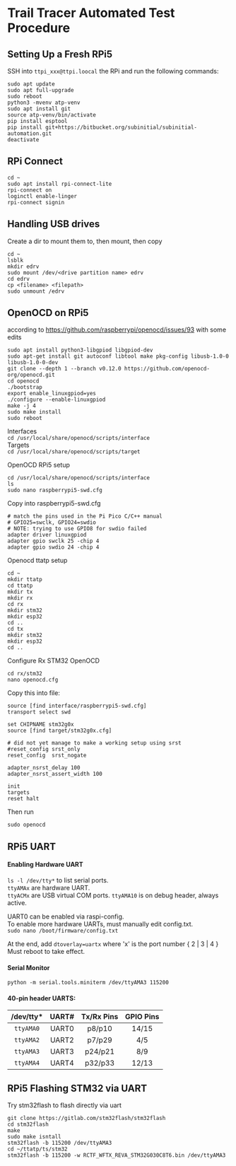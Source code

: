 # Trail Tracer Automated Test Procedure
## Setting Up a Fresh RPi5
SSH into `ttpi_xxx@ttpi.loocal` the RPi and run the following commands:
```
sudo apt update
sudo apt full-upgrade
sudo reboot
python3 -mvenv atp-venv
sudo apt install git
source atp-venv/bin/activate
pip install esptool
pip install git+https://bitbucket.org/subinitial/subinitial-automation.git
deactivate
```

## RPi Connect
```
cd ~
sudo apt install rpi-connect-lite
rpi-connect on
loginctl enable-linger
rpi-connect signin
```

## Handling USB drives
Create a dir to mount them to, then mount, then copy
```
cd ~
lsblk
mkdir edrv
sudo mount /dev/<drive partition name> edrv
cd edrv
cp <filename> <filepath>
sudo unmount /edrv
```

## OpenOCD on RPi5
according to https://github.com/raspberrypi/openocd/issues/93 with some edits
```
sudo apt install python3-libgpiod libgpiod-dev
sudo apt-get install git autoconf libtool make pkg-config libusb-1.0-0 libusb-1.0-0-dev
git clone --depth 1 --branch v0.12.0 https://github.com/openocd-org/openocd.git
cd openocd
./bootstrap
export enable_linuxgpiod=yes
./configure --enable-linuxgpiod
make -j 4
sudo make install
sudo reboot
```
Interfaces  
`cd /usr/local/share/openocd/scripts/interface`  
Targets  
`cd /usr/local/share/openocd/scripts/target`  

OpenOCD RPi5 setup
```
cd /usr/local/share/openocd/scripts/interface
ls
sudo nano raspberrypi5-swd.cfg
```
Copy into raspberrypi5-swd.cfg
```
# match the pins used in the Pi Pico C/C++ manual
# GPIO25=swclk, GPIO24=swdio
# NOTE: trying to use GPIO8 for swdio failed
adapter driver linuxgpiod
adapter gpio swclk 25 -chip 4
adapter gpio swdio 24 -chip 4
```

Openocd ttatp setup
```
cd ~
mkdir ttatp
cd ttatp
mkdir tx
mkdir rx
cd rx
mkdir stm32
mkdir esp32
cd ..
cd tx
mkdir stm32
mkdir esp32
cd ..
```

 Configure Rx STM32 OpenOCD
 ```
cd rx/stm32
nano openocd.cfg
```
Copy this into file:
```
source [find interface/raspberrypi5-swd.cfg]
transport select swd

set CHIPNAME stm32g0x
source [find target/stm32g0x.cfg]

# did not yet manage to make a working setup using srst
#reset_config srst_only
reset_config  srst_nogate

adapter_nsrst_delay 100
adapter_nsrst_assert_width 100

init
targets
reset halt
```
Then run
```
sudo openocd
```



## RPi5 UART
#### Enabling Hardware UART
`ls -l /dev/tty*` to list serial ports.  
`ttyAMAx` are hardware UART.  
`ttyACMx` are USB virtual COM ports.
`ttyAMA10` is on debug header, always active.

UART0 can be enabled via raspi-config.\
To enable more hardware UARTs, must manually edit config.txt.\
`sudo nano /boot/firmware/config.txt`

At the end, add `dtoverlay=uartx` where 'x' is the port number { 2 | 3 | 4 }  
Must reboot to take effect.

#### Serial Monitor
`python -m serial.tools.miniterm /dev/ttyAMA3 115200`

#### 40-pin header UARTS:
|/dev/tty* |UART#  |Tx/Rx Pins|GPIO Pins   |
|:--------:|:-----:|:--------:|:----------:|
|`ttyAMA0`|UART0|p8/p10|14/15|
|`ttyAMA2`|UART2|p7/p29|4/5|
|`ttyAMA3`|UART3|p24/p21|8/9|
|`ttyAMA4`|UART4|p32/p33|12/13|

## RPi5 Flashing STM32 via UART
Try stm32flash to flash directly via uart
```
git clone https://gitlab.com/stm32flash/stm32flash
cd stm32flash
make
sudo make isntall
stm32flash -b 115200 /dev/ttyAMA3
cd ~/ttatp/ts/stm32
stm32flash -b 115200 -w RCTF_WFTX_REVA_STM32G030C8T6.bin /dev/ttyAMA3
```

